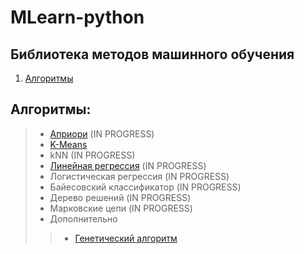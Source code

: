 # MLearn-python
## Библиотека методов машинного обучения

  <ol>
    <li>
      <a href="#Алгоритмы">Алгоритмы</a>
    </li>
  </ol>

## Алгоритмы:
> * [Априори](https://github.com/LIvanoff/MLearn-python/blob/master/MLearn/arl/apriori.py) (IN PROGRESS)
> * [K-Means](https://github.com/LIvanoff/MLearn-python/blob/master/MLearn/clustering/KMeans.py)
> * kNN (IN PROGRESS)
> * [Линейная регрессия](https://github.com/LIvanoff/MLearn-python/blob/master/MLearn/regression/Linear.py) (IN PROGRESS)
> * Логистическая регрессия (IN PROGRESS)
> * Байесовский классификатор (IN PROGRESS)
> * Дерево решений (IN PROGRESS)
> * Марковские цепи (IN PROGRESS)
> * Дополнительно
>> * [Генетический алгоритм](https://github.com/LIvanoff/genetic-algorithm)
